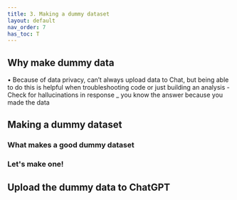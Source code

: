 ```yaml
---
title: 3. Making a dummy dataset
layout: default
nav_order: 7
has_toc: T
---
```


## Why make dummy data
•	Because of data privacy, can’t always upload data to Chat, but being able to do this is helpful when troubleshooting code or just building an analysis
-Check for hallucinations in response _ you know the answer because you made the data

## Making a dummy dataset
### What makes a good dummy dataset
### Let's make one!

## Upload the dummy data to ChatGPT

